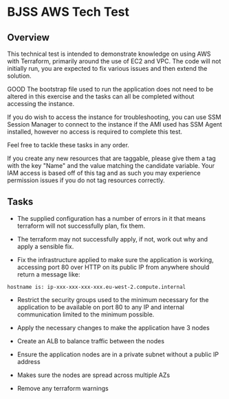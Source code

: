# BJSS AWS Tech Test

## Overview
This technical test is intended to demonstrate knowledge on using AWS with Terraform, primarily around the use of EC2 and VPC. The code will not initially run, you are expected to fix various issues and then extend the solution.

GOOD The bootstrap file used to run the application does not need to be altered in this exercise and the tasks can all be completed without accessing the instance. 

If you do wish to access the instance for troubleshooting, you can use SSM Session Manager to connect to the instance if the AMI used has SSM Agent installed, however no access is required to complete this test.

Feel free to tackle these tasks in any order.

If you create any new resources that are taggable, please give them a tag with the key "Name" and the value matching the candidate variable. Your IAM access is based off of this tag and as such you may experience permission issues if you do not tag resources correctly.

## Tasks
- The supplied configuration has a number of errors in it that means terraform will not successfully plan, fix them.

- The terraform may not successfully apply, if not, work out why and apply a sensible fix.

- Fix the infrastructure applied to make sure the application is working, accessing port 80 over HTTP on its public IP from anywhere should return a message like:

```
hostname is: ip-xxx-xxx-xxx-xxx.eu-west-2.compute.internal
```

- Restrict the security groups used to the minimum necessary for the application to be available on port 80 to any IP and internal communication limited to the minimum possible.

- Apply the necessary changes to make the application have 3 nodes

- Create an ALB to balance traffic between the nodes

- Ensure the application nodes are in a private subnet without a public IP address

- Makes sure the nodes are spread across multiple AZs

- Remove any terraform warnings

